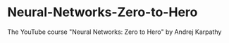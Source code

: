 # Neural-Networks-Zero-to-Hero
The YouTube course "Neural Networks: Zero to Hero" by Andrej Karpathy
